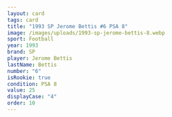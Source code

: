 ```yaml
---
layout: card
tags: card
title: "1993 SP Jerome Bettis #6 PSA 8"
image: /images/uploads/1993-sp-jerome-bettis-8.webp
sport: Football
year: 1993
brand: SP
player: Jerome Bettis
lastName: Bettis
number: "6"
isRookie: true
condition: PSA 8
value: 25
displayCase: "4"
order: 10
---
```

